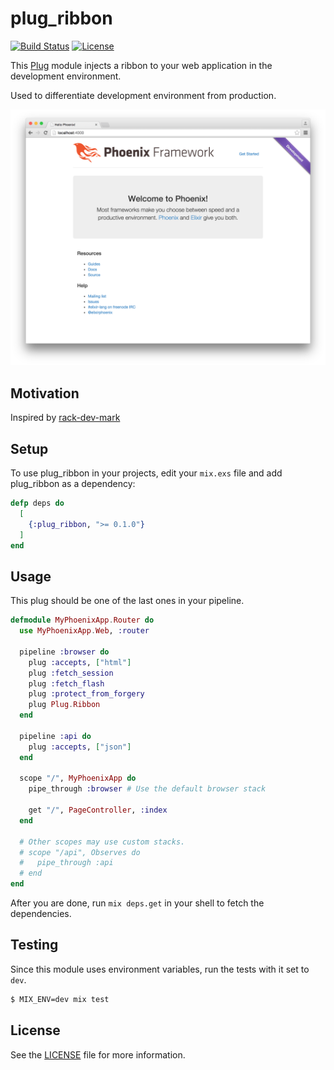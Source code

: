 # plug_ribbon

[![Build Status](https://travis-ci.org/stnly/plug_ribbon.svg?branch=master)](https://travis-ci.org/stnly/plug_ribbon)
[![License](https://img.shields.io/badge/license-MIT-blue.svg)](LICENSE)

This [Plug](https://github.com/elixir-lang/plug) module injects a ribbon to your web application in the development environment.

Used to differentiate development environment from production.

![](priv/static/screenshot.png)

## Motivation

Inspired by [rack-dev-mark](https://github.com/dtaniwaki/rack-dev-mark)

## Setup

To use plug_ribbon in your projects, edit your `mix.exs` file and add plug_ribbon as a dependency:

```elixir
defp deps do
  [
    {:plug_ribbon, ">= 0.1.0"}
  ]
end
```

## Usage

This plug should be one of the last ones in your pipeline.

```elixir
defmodule MyPhoenixApp.Router do
  use MyPhoenixApp.Web, :router

  pipeline :browser do
    plug :accepts, ["html"]
    plug :fetch_session
    plug :fetch_flash
    plug :protect_from_forgery
    plug Plug.Ribbon
  end

  pipeline :api do
    plug :accepts, ["json"]
  end

  scope "/", MyPhoenixApp do
    pipe_through :browser # Use the default browser stack

    get "/", PageController, :index
  end

  # Other scopes may use custom stacks.
  # scope "/api", Observes do
  #   pipe_through :api
  # end
end
```

After you are done, run `mix deps.get` in your shell to fetch the dependencies.

## Testing

Since this module uses environment variables, run the tests with it set to `dev`.

```bash
$ MIX_ENV=dev mix test
```

## License

See the [LICENSE](LICENSE) file for more information.

